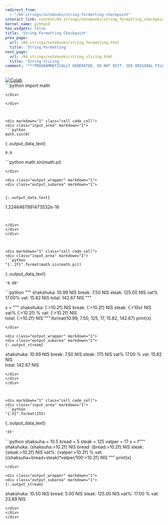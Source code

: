 ```yaml
---
redirect_from:
  - "/04-strings/notebooks/string-formatting-checkpoint"
interact_link: content/04_strings/notebooks/string_formatting_checkpoint.ipynb
kernel_name: python3
has_widgets: false
title: 'String Formatting Checkpoint'
prev_page:
  url: /04_strings/notebooks/string_formatting.html
  title: 'String Formatting'
next_page:
  url: /04_strings/notebooks/string_slicing.html
  title: 'String Slicing'
comment: "***PROGRAMMATICALLY GENERATED, DO NOT EDIT. SEE ORIGINAL FILES IN /content***"
---
```

<a href="https://colab.research.google.com/github/aviadr1/learn-python/blob/master/content/04_strings/notebooks/string_formatting_checkpoint.ipynb" target="_blank">
<img src="https://colab.research.google.com/assets/colab-badge.svg" 
     title="Open this file in Google Colab" alt="Colab"/>
</a>




<div markdown="1" class="cell code_cell">
<div class="input_area" markdown="1">
```python
import math

```
</div>

</div>



<div markdown="1" class="cell code_cell">
<div class="input_area" markdown="1">
```python
math.sin(0)

```
</div>

<div class="output_wrapper" markdown="1">
<div class="output_subarea" markdown="1">


{:.output_data_text}
```
0.0
```


</div>
</div>
</div>



<div markdown="1" class="cell code_cell">
<div class="input_area" markdown="1">
```python
math.sin(math.pi)

```
</div>

<div class="output_wrapper" markdown="1">
<div class="output_subarea" markdown="1">


{:.output_data_text}
```
1.2246467991473532e-16
```


</div>
</div>
</div>



<div markdown="1" class="cell code_cell">
<div class="input_area" markdown="1">
```python
"{:.2f}".format(math.sin(math.pi))

```
</div>

<div class="output_wrapper" markdown="1">
<div class="output_subarea" markdown="1">


{:.output_data_text}
```
'0.00'
```


</div>
</div>
</div>



<div markdown="1" class="cell code_cell">
<div class="input_area" markdown="1">
```python
"""
shakshuka:        10.99 NIS
break:             7.50 NIS
steak:           125.00 NIS
vat%              17.00%
vat:              15.82 NIS  
total:           142.67 NIS
"""

x = """
shakshuka: {:>10.2f} NIS
break:     {:>10.2f} NIS
steak:     {:>10x} NIS
vat%       {:>10.2f} %
vat:       {:>10.2f} NIS  
total:     {:>10.2f} NIS
""".format(10.99, 7.50, 125, 17, 15.82, 142.67)
print(x)

```
</div>

<div class="output_wrapper" markdown="1">
<div class="output_subarea" markdown="1">
{:.output_stream}
```

shakshuka:      10.99 NIS
break:           7.50 NIS
steak:            175 NIS
vat%            17.00 %
vat:            15.82 NIS  
total:         142.67 NIS

```
</div>
</div>
</div>



<div markdown="1" class="cell code_cell">
<div class="input_area" markdown="1">
```python
"{:X}".format(255)

```
</div>

<div class="output_wrapper" markdown="1">
<div class="output_subarea" markdown="1">


{:.output_data_text}
```
'FF'
```


</div>
</div>
</div>



<div markdown="1" class="cell code_cell">
<div class="input_area" markdown="1">
```python
shaksuha = 10.5
bread = 5
steak = 125
vatper = 17
x = f"""
shakshuka: {shaksuha:>10.2f} NIS
bread:     {bread:>10.2f} NIS
steak:     {steak:>10.2f} NIS
vat%:      {vatper:>10.2f} %
vat:       {(shaksuha+bread+steak)*vatper/100:>10.2f} NIS
"""
print(x)

```
</div>

<div class="output_wrapper" markdown="1">
<div class="output_subarea" markdown="1">
{:.output_stream}
```

shakshuka:      10.50 NIS
bread:           5.00 NIS
steak:         125.00 NIS
vat%:           17.00 %
vat:            23.89 NIS

```
</div>
</div>
</div>

